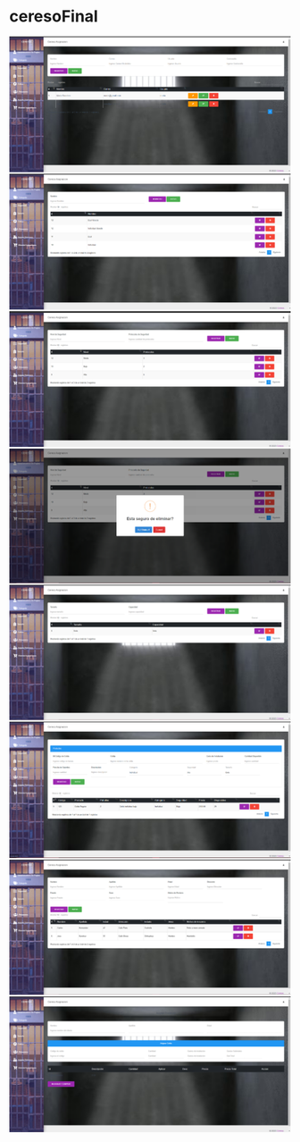 # ceresoFinal
![](https://github.com/AvitiaD128/ceresoFinal/blob/e191c7108705528e4615037824d22d9c8e68d02f/img/Captura%20de%20pantalla%202023-11-29%20105310.png)
![](https://github.com/AvitiaD128/ceresoFinal/blob/c58888e5b158c5b3624e858450b506005dd9f056/img/Captura%20de%20pantalla%202023-11-29%20105337.png)
![](https://github.com/AvitiaD128/ceresoFinal/blob/579bf8d147b85552d46cdb0f67593f3205410175/img/Captura%20de%20pantalla%202023-11-29%20105348.png)
![](https://github.com/AvitiaD128/ceresoFinal/blob/3fd545b08450834bfc385a76c854f18b8a3537f5/img/Captura%20de%20pantalla%202023-11-29%20105409.png)
![](https://github.com/AvitiaD128/ceresoFinal/blob/ab8b375e8dbc90482ba0aeacba18d1b4f779fedf/img/Captura%20de%20pantalla%202023-11-29%20105429.png)
![](https://github.com/AvitiaD128/ceresoFinal/blob/c0aeb8f09f0f87a5978ff88012247bbdf56e9cb4/img/Captura%20de%20pantalla%202023-11-29%20105449.png)
![](https://github.com/AvitiaD128/ceresoFinal/blob/0a6147376ae64399bd291c2fdce4f6416dfa495d/img/Captura%20de%20pantalla%202023-11-29%20105505.png)
![](https://github.com/AvitiaD128/ceresoFinal/blob/e4e5c2bcdc217d9f45fb2d6ed5194b355f859871/img/Captura%20de%20pantalla%202023-11-29%20105517.png)
![]()
![]()
![]()
